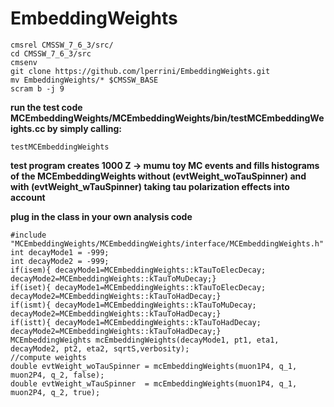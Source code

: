 # EmbeddingWeights
```
cmsrel CMSSW_7_6_3/src/
cd CMSSW_7_6_3/src
cmsenv
git clone https://github.com/lperrini/EmbeddingWeights.git
mv EmbeddingWeights/* $CMSSW_BASE
scram b -j 9
```

**run the test code MCEmbeddingWeights/MCEmbeddingWeights/bin/testMCEmbeddingWeights.cc by simply calling:**
```
testMCEmbeddingWeights
```

**test program creates 1000 Z -> mumu toy MC events and fills histograms of the MCEmbeddingWeights without (evtWeight_woTauSpinner) and with (evtWeight_wTauSpinner) taking tau polarization effects into account**


**plug in the class in your own analysis code**
```
#include "MCEmbeddingWeights/MCEmbeddingWeights/interface/MCEmbeddingWeights.h"
int decayMode1 = -999;
int decayMode2 = -999;
if(isem){ decayMode1=MCEmbeddingWeights::kTauToElecDecay; decayMode2=MCEmbeddingWeights::kTauToMuDecay;}
if(iset){ decayMode1=MCEmbeddingWeights::kTauToElecDecay; decayMode2=MCEmbeddingWeights::kTauToHadDecay;}
if(ismt){ decayMode1=MCEmbeddingWeights::kTauToMuDecay;   decayMode2=MCEmbeddingWeights::kTauToHadDecay;}
if(istt){ decayMode1=MCEmbeddingWeights::kTauToHadDecay;  decayMode2=MCEmbeddingWeights::kTauToHadDecay;}
MCEmbeddingWeights mcEmbeddingWeights(decayMode1, pt1, eta1, decayMode2, pt2, eta2, sqrtS,verbosity);
//compute weights
double evtWeight_woTauSpinner = mcEmbeddingWeights(muon1P4, q_1, muon2P4, q_2, false);
double evtWeight_wTauSpinner  = mcEmbeddingWeights(muon1P4, q_1, muon2P4, q_2, true);
```






